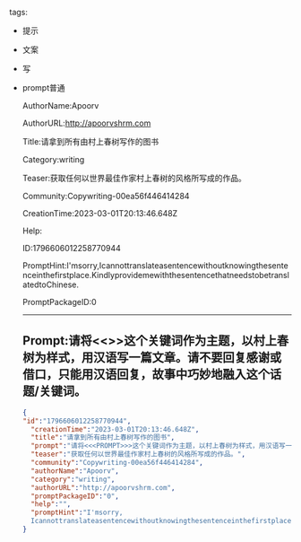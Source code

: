   tags: 
- 提示
- 文案
- 写
- prompt普通

  AuthorName:Apoorv

  AuthorURL:http://apoorvshrm.com

  Title:请拿到所有由村上春树写作的图书

  Category:writing

  Teaser:获取任何以世界最佳作家村上春树的风格所写成的作品。

  Community:Copywriting-00ea56f446414284

  CreationTime:2023-03-01T20:13:46.648Z

  Help:

  ID:1796606012258770944

  PromptHint:I'msorry,Icannottranslateasentencewithoutknowingthesentenceinthefirstplace.KindlyprovidemewiththesentencethatneedstobetranslatedtoChinese.

  PromptPackageID:0

  ---

  ## Prompt:请将<<<PROMPT>>>这个关键词作为主题，以村上春树为样式，用汉语写一篇文章。请不要回复感谢或借口，只能用汉语回复，故事中巧妙地融入这个话题/关键词。

  ```json
  {
  "id":"1796606012258770944",
    "creationTime":"2023-03-01T20:13:46.648Z",
    "title":"请拿到所有由村上春树写作的图书",
    "prompt":"请将<<<PROMPT>>>这个关键词作为主题，以村上春树为样式，用汉语写一篇文章。请不要回复感谢或借口，只能用汉语回复，故事中巧妙地融入这个话题/关键词。",
    "teaser":"获取任何以世界最佳作家村上春树的风格所写成的作品。",
    "community":"Copywriting-00ea56f446414284",
    "authorName":"Apoorv",
    "category":"writing",
    "authorURL":"http://apoorvshrm.com",
    "promptPackageID":"0",
    "help":"",
    "promptHint":"I'msorry,
    Icannottranslateasentencewithoutknowingthesentenceinthefirstplace.KindlyprovidemewiththesentencethatneedstobetranslatedtoChinese."
  }
  ```
